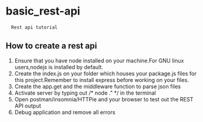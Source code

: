 # basic_rest-api
      Rest api tutorial 

##  How to create a rest api


   1. Ensure that you have node installed on your machine.For GNU linux users,nodejs is installed by default.
   2. Create the index.js on your folder which houses your package.js files for this project.Remember to install express before working on your files.
   3. Create the app.get and the middleware function to parse json files
   4. Activate server by typing out /* node ." */ in the terminal
   5.  Open postman/insomnia/HTTPie and your browser to test out the REST API output
   6. Debug application and remove all errors
   
